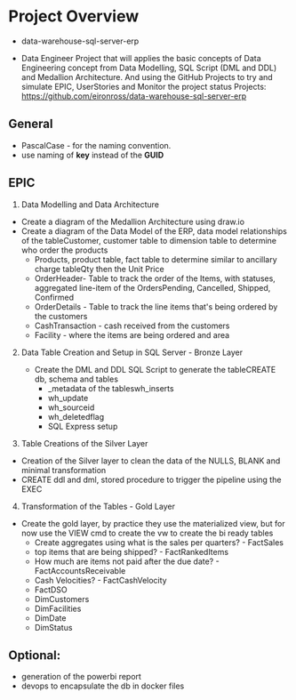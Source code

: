 # Project Overview

- data-warehouse-sql-server-erp

- Data Engineer Project that will applies the basic concepts of Data Engineering concept from Data Modelling, SQL Script (DML and DDL) and Medallion Architecture. And using the GitHub Projects to try and simulate EPIC, UserStories and Monitor the project status
Projects: https://github.com/eironross/data-warehouse-sql-server-erp

## General
- PascalCase - for the naming convention.
- use naming of **key** instead of the **GUID**

## EPIC

1. Data Modelling and Data Architecture
- Create a diagram of the Medallion Architecture using draw.io
- Create a diagram of the Data Model of the ERP, data model relationships of the tableCustomer, customer table to dimension table to determine who order the products
    -  Products, product table, fact table to determine similar to ancillary charge tableQty then the Unit Price
    - OrderHeader- Table to track the order of the Items, with statuses, aggregated line-item of the OrdersPending, Cancelled, Shipped, Confirmed
    - OrderDetails - Table to track the line items that's being ordered by the customers
    -  CashTransaction - cash received from the customers
    - Facility - where the items are being ordered and area

2. Data Table Creation and Setup in SQL Server - Bronze Layer
    - Create the DML and DDL SQL Script to generate the tableCREATE db, schema and tables
        - _metadata of the tableswh_inserts
        - wh_update
        - wh_sourceid
        - wh_deletedflag
        - SQL Express setup

3. Table Creations of the Silver Layer

- Creation of the Silver layer to clean the data of the NULLS, BLANK and minimal transformation
- CREATE ddl and dml, stored procedure to trigger the pipeline using the EXEC

4. Transformation of the Tables - Gold Layer

- Create the gold layer, by practice they use the materialized view, but for now use the VIEW cmd to create the vw to create the bi ready tables
    - Create aggregates using what is the sales per quarters? - FactSales 
    - top items that are being shipped? - FactRankedItems
    - How much are items not paid after the due date? - FactAccountsReceivable
    - Cash Velocities? - FactCashVelocity
    - FactDSO
    - DimCustomers
    - DimFacilities
    - DimDate
    - DimStatus


## Optional:
- generation of the powerbi report
- devops to encapsulate the db in docker files

